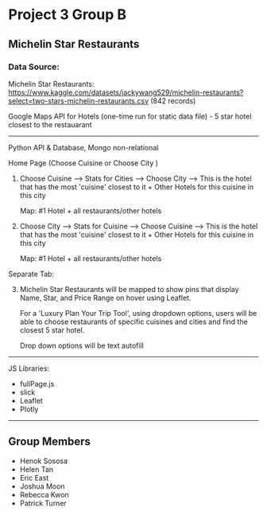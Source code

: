 # Project 3 Group B 

## Michelin Star Restaurants 

### Data Source: 
Michelin Star Restaurants: https://www.kaggle.com/datasets/jackywang529/michelin-restaurants?select=two-stars-michelin-restaurants.csv
(842 records)

Google Maps API for Hotels (one-time run for static data file) - 5 star hotel closest to the restauarant 

----------------

Python API & Database, Mongo non-relational

Home Page  (Choose Cuisine or Choose City )

1. Choose Cuisine --> Stats for Cities --> Choose City --> This is the hotel that has the most 'cuisine' closest to it + Other Hotels for this cuisine in this city 

    Map: #1 Hotel + all restaurants/other hotels 

2. Choose City --> Stats for Cuisine --> Choose Cuisine --> This is the hotel that has the most 'cuisine' closest to it + Other Hotels for this cuisine in this city 

    Map: #1 Hotel + all restaurants/other hotels 

Separate Tab:

3. Michelin Star Restaurants will be mapped to show pins that display Name, Star, and Price Range on hover using Leaflet. 

    For a 'Luxury Plan Your Trip Tool', using dropdown options, users will be able to choose restaurants of specific cuisines and cities and find the closest 5 star hotel. 

    Drop down options will be text autofill 
---------------------

JS Libraries: 
- fullPage.js 
- slick  
- Leaflet 
- Plotly 

-----------------------


## Group Members 
- Henok Sososa
- Helen Tan
- Eric East 
- Joshua Moon
- Rebecca Kwon
- Patrick Turner 
